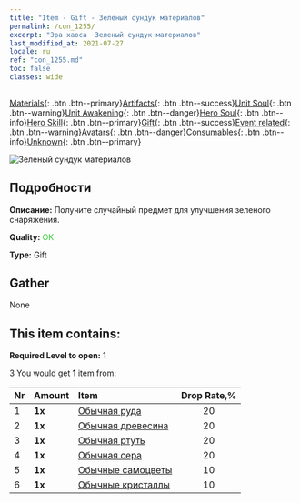 ```yaml
---
title: "Item - Gift - Зеленый сундук материалов"
permalink: /con_1255/
excerpt: "Эра хаоса  Зеленый сундук материалов"
last_modified_at: 2021-07-27
locale: ru
ref: "con_1255.md"
toc: false
classes: wide
---
```

 [Materials](/ItemsRU/){: .btn .btn--primary}[Artifacts](/ItemsRU/Artifacts/){: .btn .btn--success}[Unit Soul](/ItemsRU/UnitSoul/){: .btn .btn--warning}[Unit Awakening](/ItemsRU/UnitAwakening/){: .btn .btn--danger}[Hero Soul](/ItemsRU/HeroSoul/){: .btn .btn--info}[Hero Skill](/ItemsRU/HeroSkill/){: .btn .btn--primary}[Gift](/ItemsRU/Gift/){: .btn .btn--success}[Event related](/ItemsRU/Events/){: .btn .btn--warning}[Avatars](/ItemsRU/Avatars/){: .btn .btn--danger}[Consumables](/ItemsRU/Consumables/){: .btn .btn--info}[Unknown](/ItemsRU/Unknown/){: .btn .btn--primary}

 ![Зеленый сундук материалов](/images/t/i_304002.png)

## Подробности
 **Описание:** Получите случайный предмет для улучшения зеленого снаряжения.

 **Quality:** <span style="color: #32CD32">OK</span>

 **Type:** Gift

## Gather

  None

## This item contains:

 **Required Level to open:** 1

 3 You would get **1** item  from:

  | Nr | Amount |     Item    | Drop Rate,% |
  |:---|:-------|:------------|:---------:|
  | 1 |  **1x** | [Обычная руда](/ItemsRU/mat_6/) | 20 | 
  | 2 |  **1x** | [Обычная древесина](/ItemsRU/mat_7/) | 20 | 
  | 3 |  **1x** | [Обычная ртуть](/ItemsRU/mat_8/) | 20 | 
  | 4 |  **1x** | [Обычная сера](/ItemsRU/mat_9/) | 20 | 
  | 5 |  **1x** | [Обычные самоцветы](/ItemsRU/mat_10/) | 10 | 
  | 6 |  **1x** | [Обычные кристаллы](/ItemsRU/mat_11/) | 10 | 
